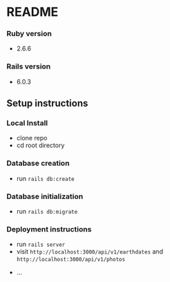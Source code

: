 # README

### Ruby version
- 2.6.6

### Rails version
- 6.0.3

## Setup instructions

### Local Install
- clone repo
- cd root directory

### Database creation
- run `rails db:create`

### Database initialization
- run `rails db:migrate`

### Deployment instructions
- run `rails server`
- visit `http://localhost:3000/api/v1/earthdates` and `http://localhost:3000/api/v1/photos`
* ...
